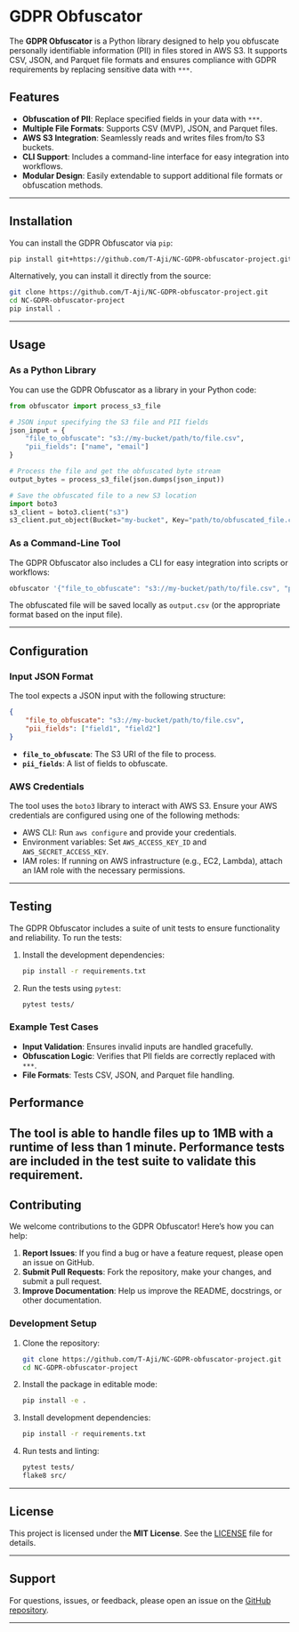 # GDPR Obfuscator

The **GDPR Obfuscator** is a Python library designed to help you obfuscate personally identifiable information (PII) in files stored in AWS S3. It supports CSV, JSON, and Parquet file formats and ensures compliance with GDPR requirements by replacing sensitive data with `***`.

## Features
- **Obfuscation of PII**: Replace specified fields in your data with `***`.
- **Multiple File Formats**: Supports CSV (MVP), JSON, and Parquet files.
- **AWS S3 Integration**: Seamlessly reads and writes files from/to S3 buckets.
- **CLI Support**: Includes a command-line interface for easy integration into workflows.
- **Modular Design**: Easily extendable to support additional file formats or obfuscation methods.

---

## Installation

You can install the GDPR Obfuscator via `pip`:

```bash
pip install git+https://github.com/T-Aji/NC-GDPR-obfuscator-project.git
```

Alternatively, you can install it directly from the source:

```bash
git clone https://github.com/T-Aji/NC-GDPR-obfuscator-project.git
cd NC-GDPR-obfuscator-project
pip install .
```

---

## Usage

### As a Python Library

You can use the GDPR Obfuscator as a library in your Python code:

```python
from obfuscator import process_s3_file

# JSON input specifying the S3 file and PII fields
json_input = {
    "file_to_obfuscate": "s3://my-bucket/path/to/file.csv",
    "pii_fields": ["name", "email"]
}

# Process the file and get the obfuscated byte stream
output_bytes = process_s3_file(json.dumps(json_input))

# Save the obfuscated file to a new S3 location
import boto3
s3_client = boto3.client("s3")
s3_client.put_object(Bucket="my-bucket", Key="path/to/obfuscated_file.csv", Body=output_bytes)
```

### As a Command-Line Tool

The GDPR Obfuscator also includes a CLI for easy integration into scripts or workflows:

```bash
obfuscator '{"file_to_obfuscate": "s3://my-bucket/path/to/file.csv", "pii_fields": ["name", "email"]}'
```

The obfuscated file will be saved locally as `output.csv` (or the appropriate format based on the input file).

---

## Configuration

### Input JSON Format

The tool expects a JSON input with the following structure:

```json
{
    "file_to_obfuscate": "s3://my-bucket/path/to/file.csv",
    "pii_fields": ["field1", "field2"]
}
```

- **`file_to_obfuscate`**: The S3 URI of the file to process.
- **`pii_fields`**: A list of fields to obfuscate.

### AWS Credentials

The tool uses the `boto3` library to interact with AWS S3. Ensure your AWS credentials are configured using one of the following methods:
- AWS CLI: Run `aws configure` and provide your credentials.
- Environment variables: Set `AWS_ACCESS_KEY_ID` and `AWS_SECRET_ACCESS_KEY`.
- IAM roles: If running on AWS infrastructure (e.g., EC2, Lambda), attach an IAM role with the necessary permissions.

---

## Testing

The GDPR Obfuscator includes a suite of unit tests to ensure functionality and reliability. To run the tests:

1. Install the development dependencies:
   ```bash
   pip install -r requirements.txt
   ```

2. Run the tests using `pytest`:
   ```bash
   pytest tests/
   ```

### Example Test Cases
- **Input Validation**: Ensures invalid inputs are handled gracefully.
- **Obfuscation Logic**: Verifies that PII fields are correctly replaced with `***`.
- **File Formats**: Tests CSV, JSON, and Parquet file handling.

## Performance
The tool is able to handle files up to 1MB with a runtime of less than 1 minute. Performance tests are included in the test suite to validate this requirement.
---

## Contributing

We welcome contributions to the GDPR Obfuscator! Here’s how you can help:

1. **Report Issues**: If you find a bug or have a feature request, please open an issue on GitHub.
2. **Submit Pull Requests**: Fork the repository, make your changes, and submit a pull request.
3. **Improve Documentation**: Help us improve the README, docstrings, or other documentation.

### Development Setup
1. Clone the repository:
   ```bash
   git clone https://github.com/T-Aji/NC-GDPR-obfuscator-project.git
   cd NC-GDPR-obfuscator-project
   ```

2. Install the package in editable mode:
   ```bash
   pip install -e .
   ```

3. Install development dependencies:
   ```bash
   pip install -r requirements.txt
   ```

4. Run tests and linting:
   ```bash
   pytest tests/
   flake8 src/
   ```

---

## License

This project is licensed under the **MIT License**. See the [LICENSE](LICENSE) file for details.

---

## Support

For questions, issues, or feedback, please open an issue on the [GitHub repository](https://github.com/T-Aji/NC-GDPR-obfuscator-project.).

---


